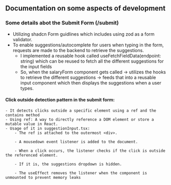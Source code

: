 ## Documentation on some aspects of development

### Some details abot the Submit Form (/submit)

- Utilizing shadcn Form guidlines which includes using zod as a form validator.
- To enable suggestions/autocomplete for users when typing in the form, requests are made to the backend to retrieve the suggestions.
    - I implemented a reusable hook called useFetchFieldData(endpoint: string) which can be reused to fetch all the different suggestions for the input fields
    - So, when the salaryForm component gets called -> utilizes the hooks to retrieve the different suggestions -> feeds that into a reusable 
    input component which then displays the suggestions when a user types.


#### Click outside detection pattern in the submit form:
    - It detects clicks outside a specific element using a ref and the contains method
    - Using ref: A way to directly reference a DOM element or store a mutable value in React.
    - Usage of it in suggestionInput.tsx:
        - The ref is attached to the outermost <div>.

        - A mousedown event listener is added to the document.

        - When a click occurs, the listener checks if the click is outside the referenced element.

        - If it is, the suggestions dropdown is hidden.

        - The useEffect removes the listener when the component is unmounted to prevent memory leaks
